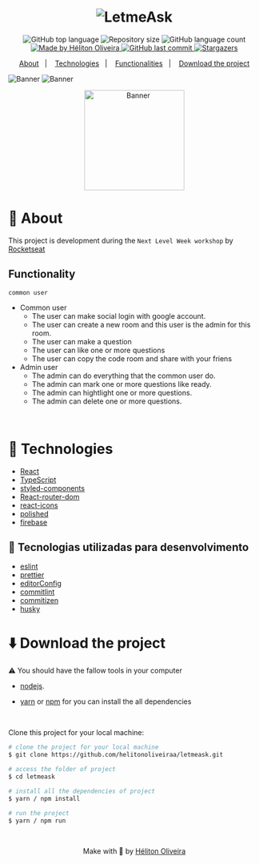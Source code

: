 <h1 align="center">
  <img alt="LetmeAsk" src="https://res.cloudinary.com/dzn5ixmhq/image/upload/v1624729218/letmeask/logo-light_ob0hvs.svg">
</h1>

<p align="center">
  <img alt="GitHub top language" src="https://img.shields.io/github/languages/top/helitonoliveiraa/letmeask.svg?color=%230273ED">

  <img alt="Repository size" src="https://img.shields.io/github/repo-size/helitonoliveiraa/letmeask.svg?color=%230273ED">

  <img alt="GitHub language count" src="https://img.shields.io/github/languages/count/helitonoliveiraa/letmeask?color=%230273ED">

  <a href="https://www.linkedin.com/in/helitonoliveira/">
    <img alt="Made by Héliton Oliveira" src="https://img.shields.io/badge/made%20by-Héliton Oliveira-%230273ED">
  </a>

  <a href="https://github.com/helitonoliveiraa/letmeask?/commits/master">
    <img alt="GitHub last commit" src="https://img.shields.io/github/last-commit/helitonoliveiraa/letmeask??color=%230273ED">
  </a>

  <a href="https://github.com/helitonoliveiraa/letmeask/stargazers" >
    <img alt="Stargazers" src="https://img.shields.io/github/stars/helitonoliveiraa/letmeask?style=social" width="" />
  </a>
</p>

<p align="center">
  <a href="#memo-about">About</a>&nbsp;&nbsp;&nbsp;|&nbsp;&nbsp;&nbsp;
  <a href="#wrench-technologies">Technologies</a>&nbsp;&nbsp;&nbsp;|&nbsp;&nbsp;&nbsp;
  <a href="#funcionalidades">Functionalities</a>&nbsp;&nbsp;&nbsp;|&nbsp;&nbsp;&nbsp;
  <a href="#arrowdown-download-the-project">Download the project</a>
</p>


<img alt="Banner" src="https://res.cloudinary.com/dzn5ixmhq/image/upload/v1624729217/letmeask/image_3_abidjh.png" />

<img alt="Banner" src="https://res.cloudinary.com/dzn5ixmhq/image/upload/v1624729220/letmeask/image_4_hwkxdm.png" />

<br />

<p align="center">
  <a href="https://letmeask-83619.web.app/" target="_blank">
    <img alt="Banner" src="https://res.cloudinary.com/dzn5ixmhq/image/upload/v1624731078/Component_3_gyqpvi.png" width="200" />
  </a>
</p>

# :memo: About

This project is development during the `Next Level Week workshop` by [Rocketseat](https://rocketseat.com.br/)

## Functionality

`common user`
<ul>
  <li>Common user
    <ul>
      <li>The user can make social login with google account.</li>
      <li>The user can create a new room and this user is the admin for this room.</li>
      <li>The user can make a question</li>
      <li>The user can like one or more questions</li>
      <li>The user can copy the code room and share with your friens</li>
    </ul>
  </li>

  <li>Admin user
    <ul>
      <li>The admin can do everything that the common user do.</li>
      <li>The admin can mark one or more questions like ready.</li>
      <li>The admin can hightlight one or more questions.</li>
      <li>The admin can delete one or more questions.</li>
    </ul>
  </li>
</ul>

<br />

# :wrench: Technologies

- [React](https://pt-br.reactjs.org/)
- [TypeScript](https://www.typescriptlang.org/)
- [styled-components](https://www.typescriptlang.org/)
- [React-router-dom](https://www.typescriptlang.org/)
- [react-icons](https://react-icons.github.io/react-icons/icons?name=ai)
- [polished](https://react-icons.github.io/react-icons/icons?name=ai)
- [firebase](https://console.firebase.google.com/)

## :hammer: Tecnologias utilizadas para desenvolvimento

- [eslint](https://eslint.org/)
- [prettier](https://prettier.io/)
- [editorConfig](https://editorconfig.org/)
- [commitlint](https://commitlint.js.org/#/)
- [commitizen](https://github.com/commitizen/cz-cli)
- [husky](https://typicode.github.io/husky/#/)

# :arrow_down: Download the project

⚠ You should have the fallow tools in your computer

- [nodejs](https://nodejs.org/en/).

- [yarn](https://yarnpkg.com/) or [npm]() for you can install the all dependencies


<br />

Clone this project for your local machine:
```bash
# clone the project for your local machine
$ git clone https://github.com/helitonoliveiraa/letmeask.git

# access the folder of project
$ cd letmeask

# install all the dependencies of project
$ yarn / npm install

# run the project
$ yarn / npm run
```

<br />

<p align="center">Make with 💙 by <a href="https://www.linkedin.com/in/helitonoliveira/" target="_blank">Héliton Oliveira</a></p>
